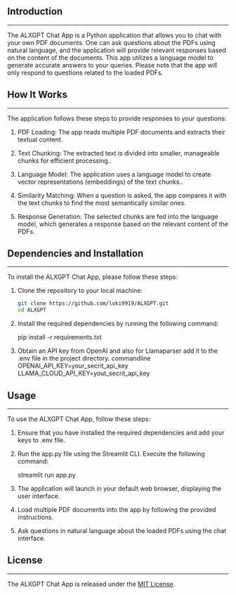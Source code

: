 ## Introduction
------------
The ALXGPT Chat App is a Python application that allows you to chat with your own PDF documents. One can ask questions about the PDFs using natural language, and the application will provide relevant responses based on the content of the documents. This app utilizes a language model to generate accurate answers to your queries. Please note that the app will only respond to questions related to the loaded PDFs.

## How It Works
------------
The application follows these steps to provide responses to your questions:

1. PDF Loading: The app reads multiple PDF documents and extracts their textual content.

2. Text Chunking: The extracted text is divided into smaller, manageable chunks for efficient processing..

3. Language Model: The application uses a language model to create vector representations (embeddings) of the text chunks..

4. Similarity Matching: When a question is asked, the app compares it with the text chunks to find the most semantically similar ones.

5. Response Generation: The selected chunks are fed into the language model, which generates a response based on the relevant content of the PDFs.

## Dependencies and Installation
----------------------------
To install the ALXGPT Chat App, please follow these steps:

1. Clone the repository to your local machine:
   ```bash
   git clone https://github.com/loki9919/ALXGPT.git
   cd ALXGPT

2. Install the required dependencies by running the following command:
   
   pip install -r requirements.txt
   

3. Obtain an API key from OpenAI and also for Llamaparser add it to the .env file in the project directory.
commandline
OPENAI_API_KEY=your_secrit_api_key
LLAMA_CLOUD_API_KEY=yout_secrit_api_key


## Usage
-----
To use the ALXGPT Chat App, follow these steps:

1. Ensure that you have installed the required dependencies and add your keys to .env file.

2. Run the app.py file using the Streamlit CLI. Execute the following command:
   
   streamlit run app.py
   

3. The application will launch in your default web browser, displaying the user interface.

4. Load multiple PDF documents into the app by following the provided instructions.

5. Ask questions in natural language about the loaded PDFs using the chat interface.

## License
-------
The ALXGPT Chat App is released under the [MIT License](https://opensource.org/licenses/MIT).